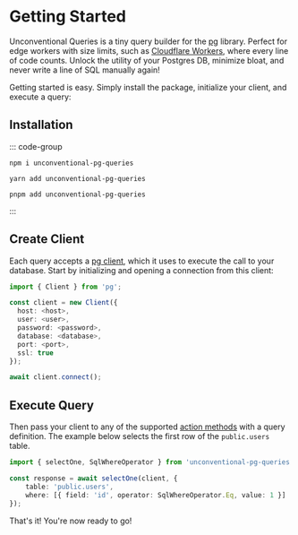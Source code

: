 # Getting Started

Unconventional Queries is a tiny query builder for the [pg](https://www.npmjs.com/package/pg) library. Perfect for edge workers with size limits, such as [Cloudflare Workers](https://developers.cloudflare.com/workers/platform/limits#worker-size), where every line of code counts. Unlock the utility of your Postgres DB, minimize bloat, and never write a line of SQL manually again!

Getting started is easy. Simply install the package, initialize your client, and execute a query:

## Installation

::: code-group

```[npm]
npm i unconventional-pg-queries
```

```[yarn]
yarn add unconventional-pg-queries
```

```[pnpm]
pnpm add unconventional-pg-queries
```

:::

## Create Client

Each query accepts a [pg client](https://node-postgres.com/apis/client), which it uses to execute the call to your database. Start by initializing and opening a connection from this client:

```ts
import { Client } from 'pg';

const client = new Client({
  host: <host>,
  user: <user>,
  password: <password>,
  database: <database>,
  port: <port>,
  ssl: true
});

await client.connect();
```

## Execute Query

Then pass your client to any of the supported [action methods](./actions/select.md) with a query definition. The example below selects the first row of the `public.users` table.

```ts
import { selectOne, SqlWhereOperator } from 'unconventional-pg-queries';

const response = await selectOne(client, {
    table: 'public.users',
    where: [{ field: 'id', operator: SqlWhereOperator.Eq, value: 1 }]
});
```

That's it! You're now ready to go!